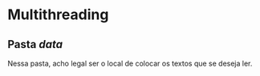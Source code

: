 # Multithreading

## Pasta *data*

Nessa pasta, acho legal ser o local de colocar os textos que se deseja ler.
